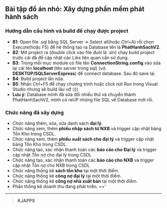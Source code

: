 ## Bài tập đồ án nhỏ: Xây dựng phần mềm phát hành sách

### Hướng dẫn cấu hình và build để chạy được project
+ **B1**: Open file .sql bằng SQL Server -> Select all(hoặc Ctrl+A) rồi chọn Execute(hoặc F5) để hệ thống tạo ra Database tên là **PhatHanhSachV2**.
+ **B2**: Mở project ra (double click vào file đuôi là .sln) chạy build project trước cái đã để cập nhật các Libs liên quan cần sử dụng.
+ **B3**: Trong mỗi mục module có file tên **ConnectionString.config** vào sửa lại cái tên **localhost** (tên server trong sql) (vd. **DESKTOP/SQLServerExpress**) để connect database. Sau đó save lại.
+ **B4**: Build project lần nữa.
+ **B5**: Nhấn Ctrl+F5 để chạy chương trình hoặc click nút Run trong Visual Studio nhưng sẽ build lâu vđ :)))
+ **Lưu ý:** Database mình đã sửa đổi nhiều thứ và chuyển thành PhatHanhSachV2, mình có reUP những file SQL về Database mới rồi.

### Chức năng đã xây dựng
+ Chức năng thêm, xóa, sửa danh sách **đại lý**.
+ Chức năng xem, thêm **phiếu nhập sách từ NXB** và trigger cập nhật bảng Tồn Kho trong CSDL.
+ Chức năng xem, thêm **phiếu xuất sách cho đại lý** và trigger cập nhật bảng Tồn Kho trong CSDL.
+ Chức năng tạo, xác nhận thanh toán các **báo cáo cho Đại lý** và trigger cập nhật Tồn nợ cho đại lý trong CSDL
+ Chức năng tạo, xác nhận thanh toán các **báo cáo cho NXB** và trigger cập nhật Tồn nợ cho NXB trong CSDL
+ Chức năng thống kê **sách tồn kho** tại một thời điểm.
+ Chức năng thống kê **công nợ đại lý** tại một thời điểm.
+ Chức năng thống kê **công nợ nhà xuất bản** tại một thời điểm.
+ Phần thống kê doanh thu đang phát triển. =='

___
> **KJAPPS**
